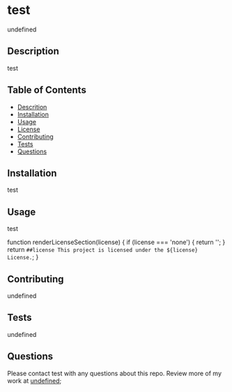 # test

  undefined

  ## Description
  test

  ## Table of Contents
  - [Descrition](#description)
  - [Installation](#installation)
  - [Usage](#usage)
  - [License](#license)
  - [Contributing](#contributing)
  - [Tests](#tests)
  - [Questions](#questions)

  ## Installation
  test

  ## Usage
  test

  function renderLicenseSection(license) {
  if (license === 'none') {
    return '';
  }
  return `##license
 This project is licensed under the ${license} License.`;
}

  ## Contributing
  undefined

  ## Tests
  undefined

  ## Questions
  Please contact test with any questions about this repo. Review more of my work at [undefined](https://github.com/undefined);

